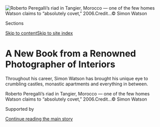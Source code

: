 <div id="app">

<div>

<div>

<div>

</div>

<div data-aria-hidden="false">

<div id="site-content" data-role="main">

<div>

<div class="css-1aor85t" style="opacity:0.000000001;z-index:-1;visibility:hidden">

<div class="css-1hqnpie">

<div class="css-epjblv">

<span class="css-100wwgy">A New Book from a Renowned Photographer of
Interiors</span>

</div>

<div class="css-k008qs">

<div class="css-o5pzib">

<span class="css-18z7m18"></span>

<div>

</div>

</div>

<span class="css-1n6z4y">https://nyti.ms/31HOalb</span>

<div class="css-1705lsu">

<div class="css-4xjgmj">

<div class="css-4skfbu" data-role="toolbar" data-aria-label="Social Media Share buttons, Save button, and Comments Panel with current comment count" data-testid="share-tools">

  - 
  - 
  - 
  - 
    
    <div class="css-6n7j50">
    
    </div>

  - 

</div>

</div>

</div>

</div>

</div>

</div>

<div class="css-11qgg8s">

</div>

<div id="fullBleedHeaderContent">

<div class="css-n4ws9g">

![<span class="css-1l9o2ey e13ogyst0" data-aria-hidden="true">Roberto
Peregalli’s riad in Tangier, Morocco — one of the few homes Watson
claims to “absolutely covet,”
2006.</span><span class="css-1nlbvxy e1z0qqy90" itemprop="copyrightHolder"><span class="css-1ly73wi e1tej78p0">Credit...</span><span><span>©
Simon
Watson</span></span></span>](https://static01.graylady3jvrrxbe.onion/images/2020/08/27/t-magazine/design/simon-watson-slide-PLB4/simon-watson-slide-PLB4-articleLarge.jpg?quality=75&auto=webp&disable=upscale)

</div>

<div class="css-3z92zw">

<div class="css-6cn7ki">

<div class="NYTAppHideMasthead css-1bcu9v6 e1suatyy0">

<div class="section css-1o1qe8k e1suatyy2">

<div class="css-cu5p7t er09x8g0">

<div class="css-6n7j50">

</div>

<span class="css-1dv1kvn">Sections</span>

[Skip to content](#site-content)[Skip to site index](#site-index)

</div>

<div class="css-10698na e1huz5gh0">

</div>

</div>

</div>

<div class="css-1sojcmr ehdk2mb0">

# A New Book from a Renowned Photographer of Interiors

</div>

Throughout his career, Simon Watson has brought his unique eye to
crumbling castles, monastic apartments and everything in between.

</div>

</div>

<div class="css-nwzfg5 e1gnum310">

<span class="css-1f9pvn2 t-magazine">Roberto Peregalli’s riad in
Tangier, Morocco — one of the few homes Watson claims to “absolutely
covet,”
2006.</span><span class="css-1nlbvxy e1z0qqy90" itemprop="copyrightHolder"><span class="css-1ly73wi e1tej78p0">Credit...</span><span><span>©
Simon Watson</span></span></span>

</div>

<div id="sponsor-wrapper" class="css-1hyfx7x">

<div id="sponsor-slug" class="css-19vbshk">

Supported by

</div>

[Continue reading the main
story](#after-sponsor)

<div id="sponsor" class="ad sponsor-wrapper" style="text-align:center;height:100%;display:block">

</div>

<div id="after-sponsor">

</div>

</div>

<div class="css-1wx1auc e1gnum311">

<div class="css-18e8msd">

<div class="css-vp77d3 epjyd6m0">

<div class="css-1baulvz">

By <span class="css-1baulvz last-byline" itemprop="name">Jennifer
Conrad</span>

</div>

</div>

  - 
    
    <div class="css-nv7ky2 e16638kd2">
    
    Published Aug. 31, 2020Updated Sept. 3,
    2020
    
    </div>

  - 
    
    <div class="css-4xjgmj">
    
    <div class="css-pvvomx" data-role="toolbar" data-aria-label="Social Media Share buttons, Save button, and Comments Panel with current comment count" data-testid="share-tools">
    
      - 
      - 
      - 
      - 
        
        <div class="css-6n7j50">
        
        </div>
    
      - 
    
    </div>
    
    </div>

</div>

</div>

</div>

<div class="section meteredContent css-1r7ky0e" name="articleBody" itemprop="articleBody">

<div class="css-1fanzo5 StoryBodyCompanionColumn">

<div class="css-53u6y8">

In the 1530s, Cardinal Marcello Cervini, the future Pope Marcellus II,
bought Castello Cervini, a medieval monastery surrounded by chestnut
trees in Tuscany’s Vivo d’Orcia estate. And while Marcellus II passed
away just 22 days after ascending to the papacy in 1555, his family has
retained the property for four centuries and counting. By the time the
photographer [Simon
Watson](https://www.nytimes3xbfgragh.onion/2019/12/13/t-magazine/decade-in-photos-simon-watson.html)
visited, in 2002, Marcellus’s descendants Daria Cervini and her siblings
had turned the castle into a summer retreat, but many tokens of the
family’s past remained, and a portrait of the ill-fated pope in a
crimson mozzetta kept watch over all.

Watson set about capturing what he calls the residence’s “poetic
beauty,” and the results — an image of a wallpapered bedroom with a
pair of twin beds awash in a blueish light, another of the arm of a pink
sofa set next to a small vase of matching freshly picked flowers **** —
are, along with his photos of 19 other homes, included in his
forthcoming book, “[The Lives of
Others](https://www.rizzoliusa.com/book/9780847869008/).” Paging
through, one is immediately aware of why the photographer is sought out
by many magazines, including T. “Aesthetic beauty is what stirs me and
what always will,” says Watson, adding, “I suppose [because I grew up in
Dublin](https://www.nytimes3xbfgragh.onion/2019/08/27/t-magazine/simon-watson-home-dublin.html),
I had a natural affinity for the Georgian sensibility. I spent time
living in old houses with crumbling plasterwork and broken floorboards.”

<div class="css-1q1hscp">

<div class="css-1xk4eoy">

<div id="TMAG">

</div>

</div>

</div>

</div>

</div>

<div class="css-79elbk" data-testid="photoviewer-wrapper">

<div class="css-z3e15g" data-testid="photoviewer-wrapper-hidden">

</div>

<div class="css-1a48zt4 ehw59r15" data-testid="photoviewer-children">

![<span class="css-1l9o2ey e13ogyst0" data-aria-hidden="true">Castello
Cervini, Vivo d’Orcia, Italy,
2002.</span><span class="css-1nlbvxy e1z0qqy90" itemprop="copyrightHolder"><span class="css-1ly73wi e1tej78p0">Credit...</span><span>©
Simon
Watson</span></span>](https://static01.graylady3jvrrxbe.onion/images/2020/08/27/t-magazine/design/simon-watson-slide-8S85/simon-watson-slide-8S85-articleLarge.jpg?quality=75&auto=webp&disable=upscale)

</div>

</div>

<div class="css-1fanzo5 StoryBodyCompanionColumn">

<div class="css-53u6y8">

Indeed, his pictures are often of homes that wear their history on their
sleeves. But the images’ ease and elegance stem from much more than the
physical elements within the frame, however fine. Watson is a master of
light and color, and his work has earned comparisons to that of the
Dutch masters. He favors natural light — as [Tom
Delavan](https://www.nytimes3xbfgragh.onion/by/tom-delavan), who is T’s
design/interiors director, writes in the book’s foreword, “shutters are
his tool of choice, canted at seemingly random angles to transform
spaces into something dramatically beautiful” — and painterly hues, from
saturated aquas to misty greens to deep reds.

</div>

</div>

<div class="css-1fanzo5 StoryBodyCompanionColumn">

<div class="css-53u6y8">

Watson also has a keen sense of people, or rather how people might exist
in a space, retreating to one favorite corner to work and another to
relax. His Castello Cervini pictures don’t emphasize the property’s
grandness so much as they convey a sense of intimacy and authenticity —
there’s some peeling floral wallpaper that reveals the older painted
trim beneath; there’s a skylit table piled with books; there’s a small,
beloved teddy bear. It’s almost as though, as with Horst P. Horst’s
20th-century pictures of grand homes, Watson is merely peeking from one
room into another, never wishing to intrude or disrupt the natural state
of things. If you look closely, even in a picture of the home’s imposing
facade, taken with the camera tilted upward, a figure peers down from an
upstairs window, a seeming reminder, as the book title implies, of the
lives lived
inside.

</div>

</div>

<div class="css-79elbk" data-testid="photoviewer-wrapper">

<div class="css-z3e15g" data-testid="photoviewer-wrapper-hidden">

</div>

<div class="css-1a48zt4 ehw59r15" data-testid="photoviewer-children">

<div class="css-1xdhyk6 erfvjey0">

<span class="css-1ly73wi e1tej78p0">Image</span>

<div class="css-zjzyr8">

<div data-testid="lazyimage-container" style="height:299.02222222222224px">

</div>

</div>

</div>

<span class="css-1l9o2ey e13ogyst0" data-aria-hidden="true">The lounge
in Christian Louboutin’s Paris apartment, with a sofa and screens from
Egypt,
2016.</span><span class="css-1nlbvxy e1z0qqy90" itemprop="copyrightHolder"><span class="css-1ly73wi e1tej78p0">Credit...</span><span>©
Simon
Watson</span></span>

</div>

</div>

<div class="css-a7yk8a e73j0it0">

<div class="css-1xdhyk6 erfvjey0">

<span class="css-1ly73wi e1tej78p0">Image</span>

<div class="css-zjzyr8">

<div data-testid="lazyimage-container" style="height:500.08888888888885px">

</div>

</div>

</div>

<span class="css-1l9o2ey e13ogyst0" data-aria-hidden="true">A bedroom in
Clandeboye, the home of Lindy Guinness, the Marchioness of Dufferin and
Ava, in County Down, Northern Ireland,
2008.</span><span class="css-1nlbvxy e1z0qqy90" itemprop="copyrightHolder"><span class="css-1ly73wi e1tej78p0">Credit...</span><span>©
Simon
Watson</span></span>

<div class="css-1xdhyk6 erfvjey0">

<span class="css-1ly73wi e1tej78p0">Image</span>

<div class="css-zjzyr8">

<div data-testid="lazyimage-container" style="height:500.73333333333335px">

</div>

</div>

</div>

<span class="css-1l9o2ey e13ogyst0" data-aria-hidden="true">In the
dining room in the Gaeta, Italy, home of [Nicola Del
Roscio](https://www.nytimes3xbfgragh.onion/2015/03/26/t-magazine/nicola-del-roscio-cy-twombly-gaeta-cultivating-genius.html),
president of the Cy Twombly Foundation, a copy of a Picasso by Twombly
hangs over a Gothic chair,
2015.</span><span class="css-1nlbvxy e1z0qqy90" itemprop="copyrightHolder"><span class="css-1ly73wi e1tej78p0">Credit...</span><span>©
Simon Watson</span></span>

</div>

<div class="css-1fanzo5 StoryBodyCompanionColumn">

<div class="css-53u6y8">

Watson’s own life has been just as rich. His parents immersed him and
his siblings in fine art and classical architecture from a young age.
The photographer, now 51, went on to study film at a small college in
his native Dublin, but soon dropped out and spent time working in cities
around Europe. “Slowly, different events in my life gradually brought me
to photography. My father bought me a camera when I was 15 or 16, and
I’d wander around taking black-and-white pictures of anything and
everything,” he says. “I also just liked the idea of being a
photographer, probably for all the wrong reasons — working as an
assistant and doing the odd magazine shoot here and there, maybe too
many viewings of Antonioni’s
‘[Blow-Up](https://www.nytimes3xbfgragh.onion/2017/07/19/movies/blow-up-michaelangelo-antonioni-film-forum.html)’
\[the 1966 film in which David Hemmings plays a fashion photographer\].
When one is young, one is impressionable.” In 1989, Watson moved to New
York and launched what is now a three-decade career that has spanned
commercial and editorial work as well as personal projects, such as his
2006 exhibition at Poland’s Auschwitz-Birkenau State Museum, “[A
Lingering
Presence](http://www.simonwatson.com/projects/a-lingering-presence/),”
which documented spaces at the concentration camp that had never been
open to the
public.

</div>

</div>

<div class="css-79elbk" data-testid="photoviewer-wrapper">

<div class="css-z3e15g" data-testid="photoviewer-wrapper-hidden">

</div>

<div class="css-1a48zt4 ehw59r15" data-testid="photoviewer-children">

<div class="css-1xdhyk6 erfvjey0">

<span class="css-1ly73wi e1tej78p0">Image</span>

<div class="css-zjzyr8">

<div data-testid="lazyimage-container" style="height:386.6666666666667px">

</div>

</div>

</div>

<span class="css-1l9o2ey e13ogyst0" data-aria-hidden="true">The Georgian
house at [Twelve Henrietta
Street](https://www.nytimes3xbfgragh.onion/2018/09/10/t-magazine/henrietta-street-dublin-building-history-design.html),
a 19th-century Dublin tenement that was purchased and restored by Ian
Lumley in the 1980s,
2018.</span><span class="css-1nlbvxy e1z0qqy90" itemprop="copyrightHolder"><span class="css-1ly73wi e1tej78p0">Credit...</span><span>©
Simon Watson</span></span>

</div>

</div>

<div class="css-1fanzo5 StoryBodyCompanionColumn">

<div class="css-53u6y8">

With “The Lives of Others,” out from Rizzoli next week, Watson presents
an edit of the interiors he has been commissioned to photograph over the
years, and includes many previously unpublished images. Each section
opens with a vignette in which he riffs on the featured characters and
spaces. Castel Gardena, a 17th-century hunting lodge in the Dolomites
owned by the winemaker Andrea Franchetti, was, Watson writes, in a
“glorious state of romantic disrepair,” with various animals chewing
noisily in the walls and scurrying through his room at
night.

</div>

</div>

<div class="css-a7yk8a e73j0it0">

<div class="css-1xdhyk6 erfvjey0">

<span class="css-1ly73wi e1tej78p0">Image</span>

<div class="css-zjzyr8">

<div data-testid="lazyimage-container" style="height:500.73333333333335px">

</div>

</div>

</div>

<span class="css-1l9o2ey e13ogyst0" data-aria-hidden="true">The Milan
apartment of the fashion designer Stephan Janson and the writer and
horticulturalist Umberto Pasti teems with treasures from the couple’s
travels,
2014.</span><span class="css-1nlbvxy e1z0qqy90" itemprop="copyrightHolder"><span class="css-1ly73wi e1tej78p0">Credit...</span><span>©
Simon
Watson</span></span>

<div class="css-1xdhyk6 erfvjey0">

<span class="css-1ly73wi e1tej78p0">Image</span>

<div class="css-zjzyr8">

<div data-testid="lazyimage-container" style="height:500.73333333333335px">

</div>

</div>

</div>

<span class="css-1l9o2ey e13ogyst0" data-aria-hidden="true">A private
home outside Naples, Italy, abuts Solfatara, an ancient volcanic crater,
mid-2000s.</span><span class="css-1nlbvxy e1z0qqy90" itemprop="copyrightHolder"><span class="css-1ly73wi e1tej78p0">Credit...</span><span>©
Simon
Watson</span></span>

</div>

<div class="css-79elbk" data-testid="photoviewer-wrapper">

<div class="css-z3e15g" data-testid="photoviewer-wrapper-hidden">

</div>

<div class="css-1a48zt4 ehw59r15" data-testid="photoviewer-children">

<div class="css-1xdhyk6 erfvjey0">

<span class="css-1ly73wi e1tej78p0">Image</span>

<div class="css-zjzyr8">

<div data-testid="lazyimage-container" style="height:299.02222222222224px">

</div>

</div>

</div>

<span class="css-1l9o2ey e13ogyst0" data-aria-hidden="true">A sitting
area in Le Petit Palais, one of four houses that [Christopher
Decarpentrie and Abel
Naessens](https://www.nytimes3xbfgragh.onion/2013/05/09/t-magazine/taroudant-lost-in-time.html)
turned into a compound in Taroudant, Morocco,
2013.</span><span class="css-1nlbvxy e1z0qqy90" itemprop="copyrightHolder"><span class="css-1ly73wi e1tej78p0">Credit...</span><span>©
Simon Watson</span></span>

</div>

</div>

<div class="css-1fanzo5 StoryBodyCompanionColumn">

<div class="css-53u6y8">

But mostly the photos speak for themselves. Those of Casa Horta, the
architect and furniture designer [Guillermo
Santomà](https://www.nytimes3xbfgragh.onion/2018/08/27/t-magazine/architect-guillermo-santoma-casa-horta-barcelona.html)’s
surrealist Barcelona home, show a bubblegum pink dining room with
plastic lawn chairs that Santomà **** partially melted with a blowtorch,
as well as a still-life of fruit and architectural elements painted
directly on the wall by the artist [Marria
Pratts](https://www.instagram.com/marriapratts/). “When I stepped in, I
immediately thought, this guy is great; this guy has got such a vivid
imagination,” Watson says. Another architect with a distinctive vision,
[Arno
Brandlhuber](https://www.nytimes3xbfgragh.onion/2016/03/10/t-magazine/arno-brandlhuber-brutalist-architecture-home.html),
fashioned Antivilla, his lake house near Potsdam, out of an old East
German underwear factory, using sledgehammers to smash asymmetrical
windows into the concrete walls. “It’s abrupt and Brutalist, not
dissimilar to Brandlhuber himself,” says Watson. Clearly, it’s the
personal details that linger with him: “The place where someone lives is
a portrait of who they are,” Watson says. “You can tell their humor and
their character.”

</div>

</div>

<div>

</div>

</div>

<div>

</div>

<div>

</div>

<div>

</div>

<div>

<div id="bottom-wrapper" class="css-1ede5it">

<div id="bottom-slug" class="css-l9onyx">

Advertisement

</div>

[Continue reading the main
story](#after-bottom)

<div id="bottom" class="ad bottom-wrapper" style="text-align:center;height:100%;display:block;min-height:90px">

</div>

<div id="after-bottom">

</div>

</div>

</div>

</div>

</div>

## Site Index

<div>

</div>

## Site Information Navigation

  - [© <span>2020</span> <span>The New York Times
    Company</span>](https://help.nytimes3xbfgragh.onion/hc/en-us/articles/115014792127-Copyright-notice)

<!-- end list -->

  - [NYTCo](https://www.nytco.com/)
  - [Contact
    Us](https://help.nytimes3xbfgragh.onion/hc/en-us/articles/115015385887-Contact-Us)
  - [Work with us](https://www.nytco.com/careers/)
  - [Advertise](https://nytmediakit.com/)
  - [T Brand Studio](http://www.tbrandstudio.com/)
  - [Your Ad
    Choices](https://www.nytimes3xbfgragh.onion/privacy/cookie-policy#how-do-i-manage-trackers)
  - [Privacy](https://www.nytimes3xbfgragh.onion/privacy)
  - [Terms of
    Service](https://help.nytimes3xbfgragh.onion/hc/en-us/articles/115014893428-Terms-of-service)
  - [Terms of
    Sale](https://help.nytimes3xbfgragh.onion/hc/en-us/articles/115014893968-Terms-of-sale)
  - [Site
    Map](https://spiderbites.nytimes3xbfgragh.onion)
  - [Help](https://help.nytimes3xbfgragh.onion/hc/en-us)
  - [Subscriptions](https://www.nytimes3xbfgragh.onion/subscription?campaignId=37WXW)

</div>

</div>

</div>

</div>
